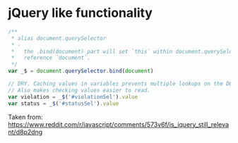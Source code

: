 # jQuery like functionality

```js
/**
 * alias document.querySelector
 * -
 *   the .bind(document) part will set `this` within document.querySelector to
 *   reference `document`.
 */
var _$ = document.querySelector.bind(document)

// DRY. Caching values in variables prevents multiple lookups on the DOM.
// Also makes checking values easier to read.
var violation = _$('#violationSel').value
var status = _$('#statusSel').value
```

Taken from: https://www.reddit.com/r/javascript/comments/573v6f/is_jquery_still_relevant/d8p2dng
